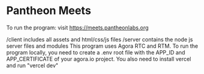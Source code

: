 # Pantheon Meets

To run the program: visit https://meets.pantheonlabs.org

/client includes all assets and html/css/js files
/server contains the node js server files and modules
This program uses Agora RTC and RTM. To run the program locally, you need to create a .env root file with the APP_ID and APP_CERTIFICATE of your agora.io project. You also need to install vercel and run "vercel dev"

